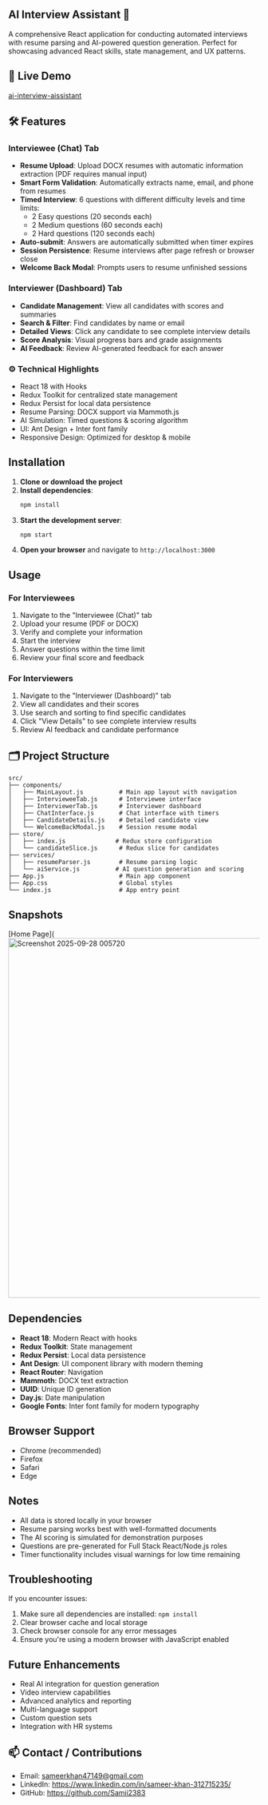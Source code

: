 ## AI Interview Assistant 🤖

A comprehensive React application for conducting automated interviews with resume parsing and AI-powered question generation. Perfect for showcasing advanced React skills, state management, and UX patterns.

## 🚀 Live Demo
[ai-interview-aissistant](https://ai-interview-assistant-lyart-tau.vercel.app/)

## 🛠 Features

### Interviewee (Chat) Tab
- **Resume Upload**: Upload DOCX resumes with automatic information extraction (PDF requires manual input)
- **Smart Form Validation**: Automatically extracts name, email, and phone from resumes
- **Timed Interview**: 6 questions with different difficulty levels and time limits:
  - 2 Easy questions (20 seconds each)
  - 2 Medium questions (60 seconds each) 
  - 2 Hard questions (120 seconds each)
- **Auto-submit**: Answers are automatically submitted when timer expires
- **Session Persistence**: Resume interviews after page refresh or browser close
- **Welcome Back Modal**: Prompts users to resume unfinished sessions

### Interviewer (Dashboard) Tab
- **Candidate Management**: View all candidates with scores and summaries
- **Search & Filter**: Find candidates by name or email
- **Detailed Views**: Click any candidate to see complete interview details
- **Score Analysis**: Visual progress bars and grade assignments
- **AI Feedback**: Review AI-generated feedback for each answer

### ⚙️ Technical Highlights
- React 18 with Hooks
- Redux Toolkit for centralized state management
- Redux Persist for local data persistence
- Resume Parsing: DOCX support via Mammoth.js
- AI Simulation: Timed questions & scoring algorithm
- UI: Ant Design + Inter font family
- Responsive Design: Optimized for desktop & mobile

## Installation

1. **Clone or download the project**
2. **Install dependencies**:
   ```bash
   npm install
   ```
3. **Start the development server**:
   ```bash
   npm start
   ```
4. **Open your browser** and navigate to `http://localhost:3000`

## Usage

### For Interviewees
1. Navigate to the "Interviewee (Chat)" tab
2. Upload your resume (PDF or DOCX)
3. Verify and complete your information
4. Start the interview
5. Answer questions within the time limit
6. Review your final score and feedback

### For Interviewers
1. Navigate to the "Interviewer (Dashboard)" tab
2. View all candidates and their scores
3. Use search and sorting to find specific candidates
4. Click "View Details" to see complete interview results
5. Review AI feedback and candidate performance

##  🗂 Project Structure

```
src/
├── components/
│   ├── MainLayout.js          # Main app layout with navigation
│   ├── IntervieweeTab.js      # Interviewee interface
│   ├── InterviewerTab.js      # Interviewer dashboard
│   ├── ChatInterface.js       # Chat interface with timers
│   ├── CandidateDetails.js    # Detailed candidate view
│   └── WelcomeBackModal.js    # Session resume modal
├── store/
│   ├── index.js              # Redux store configuration
│   └── candidateSlice.js      # Redux slice for candidates
├── services/
│   ├── resumeParser.js        # Resume parsing logic
│   └── aiService.js          # AI question generation and scoring
├── App.js                     # Main app component
├── App.css                    # Global styles
└── index.js                   # App entry point

```
## Snapshots
[Home Page](<img width="1024" height="720" alt="Screenshot 2025-09-28 005720" src="https://github.com/user-attachments/assets/2124a803-0da6-4832-891a-37fd60d61642" />

## Dependencies

- **React 18**: Modern React with hooks
- **Redux Toolkit**: State management
- **Redux Persist**: Local data persistence
- **Ant Design**: UI component library with modern theming
- **React Router**: Navigation
- **Mammoth**: DOCX text extraction
- **UUID**: Unique ID generation
- **Day.js**: Date manipulation
- **Google Fonts**: Inter font family for modern typography

## Browser Support

- Chrome (recommended)
- Firefox
- Safari
- Edge

## Notes

- All data is stored locally in your browser
- Resume parsing works best with well-formatted documents
- The AI scoring is simulated for demonstration purposes
- Questions are pre-generated for Full Stack React/Node.js roles
- Timer functionality includes visual warnings for low time remaining

## Troubleshooting

If you encounter issues:
1. Make sure all dependencies are installed: `npm install`
2. Clear browser cache and local storage
3. Check browser console for any error messages
4. Ensure you're using a modern browser with JavaScript enabled

## Future Enhancements

- Real AI integration for question generation
- Video interview capabilities
- Advanced analytics and reporting
- Multi-language support
- Custom question sets
- Integration with HR systems

## 📫 Contact / Contributions

- Email: sameerkhan47149@gmail.com
- LinkedIn: https://www.linkedin.com/in/sameer-khan-312715235/
- GitHub: https://github.com/Samii2383
